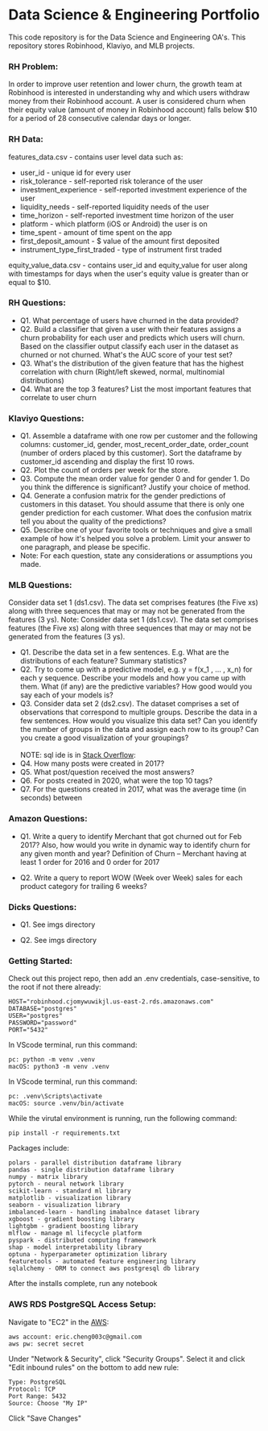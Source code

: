 # Data Science & Engineering Portfolio
This code repository is for the Data Science and Engineering OA's. This repository stores Robinhood, Klaviyo, and MLB projects.

### RH Problem:

In order to improve user retention and lower churn, the growth team at Robinhood is interested in understanding why and which users withdraw money from their Robinhood account.  A user is considered churn when their equity value (amount of money in Robinhood account) falls below $10 for a period of 28 consecutive calendar days or longer.

### RH Data:

features_data.csv - contains user level data such as:
* user_id - unique id for every user
* risk_tolerance - self-reported risk tolerance of the user
* investment_experience - self-reported investment experience of the user
* liquidity_needs - self-reported liquidity needs of the user
* time_horizon - self-reported investment time horizon of the user
* platform - which platform (iOS or Android) the user is on
* time_spent - amount of time spent on the app
* first_deposit_amount - $ value of the amount first deposited
* instrument_type_first_traded - type of instrument first traded


equity_value_data.csv - contains user_id and equity_value for user along with timestamps for days when the user's equity value is greater than or equal to $10.

### RH Questions:

* Q1. What percentage of users have churned in the data provided?
* Q2. Build a classifier that given a user with their features assigns a churn probability for each user and predicts which users will churn. Based on the classifier output classify each user in the dataset as churned or not churned. What's the AUC score of your test set?
* Q3. What's the distribution of the given feature that has the highest correlation with churn (Right/left skewed, normal, multinomial distributions)
* Q4. What are the top 3 features? List the most important features that correlate to user churn

### Klaviyo Questions:

* Q1. Assemble a dataframe with one row per customer and the following columns: customer_id, gender, most_recent_order_date, order_count (number of orders placed by this customer). Sort the dataframe by customer_id ascending and display the first 10 rows.
* Q2. Plot the count of orders per week for the store.
* Q3. Compute the mean order value for gender 0 and for gender 1. Do you think the difference is significant? Justify your choice of method.
* Q4. Generate a confusion matrix for the gender predictions of customers in this dataset. You should assume that there is only one gender prediction for each customer. What does the confusion matrix tell you about the quality of the predictions?
* Q5. Describe one of your favorite tools or techniques and give a small example of how it's helped you solve a problem. Limit your answer to one paragraph, and please be specific.
* Note: For each question, state any considerations or assumptions you made.

### MLB Questions:

Consider data set 1 (ds1.csv). The data set comprises features (the Five xs) along with three sequences
that may or may not be generated from the features (3 ys).
Note: Consider data set 1 (ds1.csv). The data set comprises features (the Five xs) along with three sequences
that may or may not be generated from the features (3 ys).
* Q1. Describe the data set in a few sentences. E.g. What are the distributions of each feature?
Summary statistics?
* Q2. Try to come up with a predictive model, e.g. y = f(x_1 , … , x_n) for each y sequence. Describe
your models and how you came up with them. What (if any) are the predictive variables?
How good would you say each of your models is?
* Q3. Consider data set 2 (ds2.csv). The dataset comprises a set of observations that correspond to multiple
groups. Describe the data in a few sentences. How would you visualize this data set? Can you identify the number of groups in the data and assign each row to its group? Can you create a good visualization of your groupings?
<br></br>
NOTE: sql ide is in [Stack Overflow](https://data.stackexchange.com/stackoverflow/query/new):
* Q4. How many posts were created in 2017?
* Q5. What post/question received the most answers?
* Q6. For posts created in 2020, what were the top 10 tags?
* Q7. For the questions created in 2017, what was the average time (in seconds) between

### Amazon Questions:
* Q1. Write a query to identify Merchant that got churned out for Feb 2017?
Also, how would you write in dynamic way to identify churn for any given month and year?
Definition of Churn – Merchant having at least 1 order for 2016 and 0 order for 2017

* Q2. Write a query to report WOW (Week over Week) sales for each product category for trailing 6 weeks?

### Dicks Questions:
* Q1. See imgs directory

* Q2. See imgs directory

### Getting Started:
Check out this project repo, then add an .env credentials, case-sensitive, to the root if not there already:
```
HOST="robinhood.cjomywuwikjl.us-east-2.rds.amazonaws.com"
DATABASE="postgres"
USER="postgres"
PASSWORD="password"
PORT="5432"
```
In VScode terminal, run this command:
```
pc: python -m venv .venv
macOS: python3 -m venv .venv
```
In VScode terminal, run this command:
```
pc: .venv\Scripts\activate
macOS: source .venv/bin/activate
```
While the virutal environment is running, run the following command:
```
pip install -r requirements.txt
```
 Packages include:
```
polars - parallel distribution dataframe library
pandas - single distribution dataframe library
numpy - matrix library
pytorch - neural network library
scikit-learn - standard ml library
matplotlib - visualization library
seaborn - visualization library
imbalanced-learn - handling imabalnce dataset library
xgboost - gradient boosting library
lightgbm - gradient boosting library
mlflow - manage ml lifecycle platform
pyspark - distributed computing framework
shap - model interpretability library
optuna - hyperparameter optimization library
featuretools - automated feature engineering library
sqlalchemy - ORM to connect aws postgresql db library
```
After the installs complete, run any notebook

### AWS RDS PostgreSQL Access Setup:
Navigate to "EC2" in the [AWS](https://us-east-2.console.aws.amazon.com/console/home?region=us-east-2):
```
aws account: eric.cheng003c@gmail.com
aws pw: secret secret
```
Under "Network & Security", click "Security Groups". Select it and click "Edit inbound rules" on the bottom to add new rule:
```
Type: PostgreSQL
Protocol: TCP
Port Range: 5432
Source: Choose "My IP"
```
Click "Save Changes"